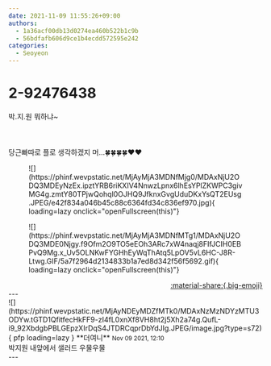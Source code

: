 ```yaml
---
date: 2021-11-09 11:55:26+09:00
authors:
  - 1a36acf00db13d0274ea460b522b1c9b
  - 56bdfafb606d9ce1b4ecdd572595e242
categories:
  - Seoyeon
---
```


# 2-92476438

<div class="post-container" markdown="1">
<div class="content-container md-sidebar__scrollwrap" markdown="1">

박.지.원 뭐하냐~<br><br><br><br>당근빠따로 플로 생각하겠지 머...🍀🍀🍀🍀❤❤
<figure markdown="1">
![](https://phinf.wevpstatic.net/MjAyMjA3MDNfMjg0/MDAxNjU2ODQ3MDEyNzEx.ipztYRB6riKXIV4NnwzLpnx6lhEsYPlZKWPC3givMG4g.zmtY80TPjwQohql0OJHQ9JfknxGvgUduDKxYsQT2EUsg.JPEG/e42f834a046b45c88c6364fd34c836ef970.jpg){ loading=lazy onclick="openFullscreen(this)"}
</figure>

<figure markdown="1">
![](https://phinf.wevpstatic.net/MjAyMjA3MDNfMTg1/MDAxNjU2ODQ3MDE0Njgy.f9Ofm2O9TO5eEOh3ARc7xW4naqj8FIfJCIH0EBPvQ9Mg.x_Uv5OLNKwFYGHhEyWqThAtq5LpOV5vL6HC-J8R-Ltwg.GIF/5a7f2964d2134833b1a7ed8d342f56f5692.gif){ loading=lazy onclick="openFullscreen(this)"}
</figure>


</div>
</div>

<div style="text-align: right;" markdown="1">
<a href="https://weverse.io/fromis9/fanpost/2-92476438" style="text-align: right;">:material-share:{.big-emoji}</a>
</div>
---

<div class="comments-container md-sidebar__scrollwrap" markdown="1">
<div class="comment" markdown="1">
<div class='id-container' markdown="1">
![](https://phinf.wevpstatic.net/MjAyNDEyMDZfMTk0/MDAxNzMzNDYzMTU3ODYw.tGTD1QfitfecHkFF9-zI4fL0xnXf8VH8ht2j5Xh2a74g.QufL-i9_92XbdgbPBLGEpzXIrDqS4JTDRCqprDbYdJIg.JPEG/image.jpg?type=s72){ pfp loading=lazy }
**<span class="artist">더여니</span>** <small>Nov 09 2021, 12:10</small><br>
</div>
<div class='comment-body' markdown="1">
박지원 내앞에서 샐러드 우물우물
</div>
</div>
</div>
---
